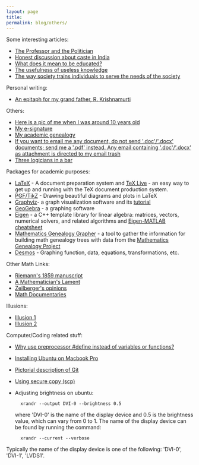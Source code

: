 ```yaml
---
layout: page
title: 
permalink: blog/others/
---
```


Some interesting articles:

* [The Professor and the Politician](https://www.ias.edu/ideas/2016/baas-professor-and-politician)
* [Honest discussion about caste in India](http://scroll.in/article/802163/the-two-factors-that-prevent-india-from-having-an-honest-discussion-about-caste)
* [What does it mean to be educated?](http://www.dam.brown.edu/people/documents/Whatdoesitmeantobeeducated.pdf)
* [The usefulness of useless knowledge](https://library.ias.edu/files/UsefulnessHarpers.pdf)
* [The way society trains individuals to serve the needs of the society](https://www.youtube.com/watch?v=teLoNYvOf90)

Personal writing:

* [An epitaph for my grand father, R. Krishnamurti](https://www.dropbox.com/s/q6iy95gscnvqk7j/RK.pdf?dl=0)

Others:

* [Here is a pic of me when I was around 10 years old](https://www.dropbox.com/s/lm9lvn43v332l6p/siva.jpg?dl=0)
* [My e-signature](https://www.dropbox.com/s/qrei67kf63jp3k4/Signature.png?dl=0)
* [My academic genealogy](https://www.dropbox.com/s/sb9xpyg1lohhqi3/Genealogy.png?dl=0)
* [If you want to email me any document, do not send '.doc'/'.docx' documents; send me a '.pdf' instead. Any email containing '.doc'/'.docx' as attachment is directed to my email trash](http://www.gnu.org/philosophy/no-word-attachments.html)
* [Three logicians in a bar](https://www.dropbox.com/s/9qkkj8pd8lyrtvc/445-three-logicians-walk-into-a-bar.png?dl=0)

Packages for academic purposes:

* [LaTeX](http://www.latex-project.org/) - A document preparation system and [TeX Live](http://www.tug.org/texlive/) - an easy way to get up and running with the TeX document production system.
* [PGF/TikZ](http://www.texample.net/tikz/) - Drawing beautiful diagrams and plots in LaTeX
* [Graphviz](http://www.graphviz.org/)- a graph visualization software and its [tutorial](http://graphs.grevian.org/)
* [GeoGebra](https://www.geogebra.org/cms/en/) - a graphing software
* [Eigen](http://eigen.tuxfamily.org/index.php?title=Main_Page) - a C++ template library for linear algebra: matrices, vectors, numerical solvers, and related algorithms and [Eigen-MATLAB cheatsheet](http://eigen.tuxfamily.org/dox-devel/AsciiQuickReference.txt)
* [Mathematics Genealogy Grapher](http://www.davidalber.net/geneagrapher/) - a tool to gather the information for building math genealogy trees with data from the [Mathematics Genealogy Project](https://www.genealogy.math.ndsu.nodak.edu/)
* [Desmos](https://www.desmos.com/) - Graphing function, data, equations, transformations, etc.

Other Math Links:

* [Riemann's 1859 manuscript](http://www.claymath.org/publications/riemanns-1859-manuscript)
* [A Mathematician's Lament](https://www.maa.org/external_archive/devlin/LockhartsLament.pdf)
* [Zeilberger's opinions](http://sites.math.rutgers.edu/~zeilberg/OPINIONS.html)
* [Math Documentaries](https://math.stackexchange.com/questions/18843/list-of-interesting-math-videos-documentaries)

Illusions:

* [Illusion 1](http://sivaramambikasaran.com/images/Optical_Illusion_1.png)
* [Illusion 2](http://sivaramambikasaran.com/images/Optical_Illusion_2.png)

Computer/Coding related stuff:

* [Why use preprocessor #define instead of variables or functions?](https://stackoverflow.com/questions/6004963/why-use-define-instead-of-a-variable)
* [Installing Ubuntu on Macbook Pro](https://www.engadget.com/2009/09/07/how-to-set-up-ubuntu-linux-on-a-mac-its-easy-and-free/)
* [Pictorial description of Git](http://sivaramambikasaran.com/images/MgaV9.png)
* [Using secure copy (scp)](http://www.hypexr.org/linux_scp_help.php)
* Adjusting brightness on ubuntu:

		xrandr --output DVI-0 --brightness 0.5

	where 'DVI-0' is the name of the display device and 0.5 is the brightness value, which can vary from 0 to 1. The name of the display device can be found by running the command:

		xrandr --current --verbose

Typically the name of the display device is one of the following: 'DVI-0', 'DVI-1', 'LVDS1'.